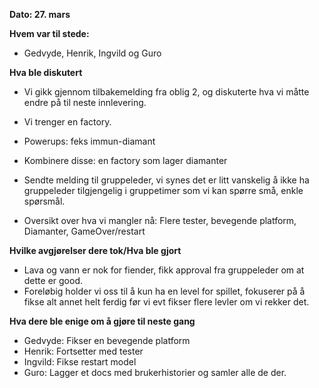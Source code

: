
**Dato: 27. mars**

**Hvem var til stede:**

- Gedvyde, Henrik, Ingvild og Guro 

**Hva ble diskutert**
- Vi gikk gjennom tilbakemelding fra oblig 2, og diskuterte hva vi måtte endre på til neste innlevering.  
- Vi trenger en factory. 
- Powerups: feks immun-diamant 
- Kombinere disse: en factory som lager diamanter 
- Sendte melding til gruppeleder, vi synes det er litt vanskelig å ikke ha gruppeleder tilgjengelig i gruppetimer som vi kan spørre små, enkle spørsmål.  

- Oversikt over hva vi mangler nå: Flere tester, bevegende platform, Diamanter, GameOver/restart 

**Hvilke avgjørelser dere tok/Hva ble gjort**

- Lava og vann er nok for fiender, fikk approval fra gruppeleder om at dette er good.  
- Foreløbig holder vi oss til å kun ha en level for spillet, fokuserer på å fikse alt annet helt ferdig før vi evt fikser flere levler om vi rekker det. 

**Hva dere ble enige om å gjøre til neste gang**

- Gedvyde: Fikser en bevegende platform 
- Henrik: Fortsetter med tester 
- Ingvild: Fikse restart model 
- Guro: Lagger et docs med brukerhistorier og samler alle de der.